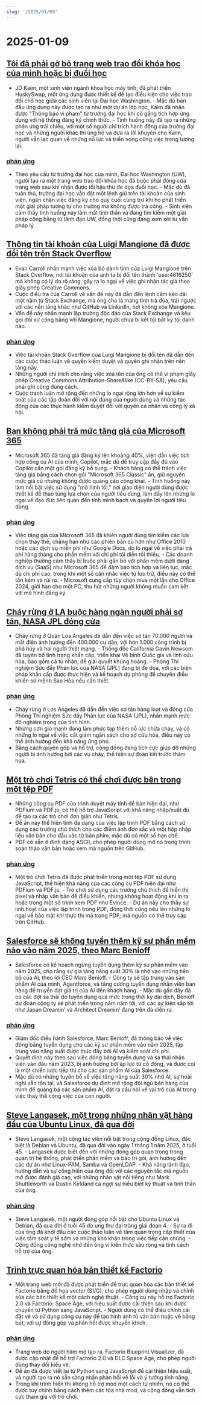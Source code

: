 ```yaml
---
slug: '/2025/01/09'
---
```


# 2025-01-09

## [Tôi đã phải gỡ bỏ trang web trao đổi khóa học của mình hoặc bị đuổi học](https://www.linkedin.com/posts/jdkaim_github-jdkaimhuskyswap-huskyswap-project-activity-7282609173316415488-1jdb)

- JD Kaim, một sinh viên ngành khoa học máy tính, đã phát triển HuskySwap, một ứng dụng được thiết kế để tạo điều kiện cho việc trao đổi chỗ học giữa các sinh viên tại Đại học Washington. - Mặc dù ban đầu ứng dụng này được tạo ra như một dự án lớp học, Kaim đã nhận được "Thông báo vi phạm" từ trường đại học khi cố gắng tích hợp ứng dụng với hệ thống đăng ký chính thức. - Tình huống này đã tạo ra những phản ứng trái chiều, với một số người chỉ trích hành động của trường đại học và những người khác thì ủng hộ và đưa ra lời khuyên cho Kaim, người vẫn lạc quan về những nỗ lực và triển vọng công việc trong tương lai.

### [phản ứng](https://news.ycombinator.com/item?id=42638626)

- Theo yêu cầu từ trường đại học của mình, Đại học Washington (UW), người tạo ra một trang web trao đổi khóa học đã buộc phải đóng cửa trang web sau khi nhận được tối hậu thư đe dọa đuổi học. - Mặc dù đã tuân thủ, trường đại học vẫn đặt một lệnh giữ trên tài khoản của sinh viên, ngăn chặn việc đăng ký cho quý cuối cùng trừ khi họ phát triển một giải pháp tương tự cho trường mà không được trả công. - Sinh viên cảm thấy tình huống này làm mất tinh thần và đang tìm kiếm một giải pháp công bằng từ lãnh đạo UW, đồng thời cũng đang xem xét tư vấn pháp lý.

## [Thông tin tài khoản của Luigi Mangione đã được đổi tên trên Stack Overflow](https://substack.evancarroll.com/p/the-erasure-of-luigi-mangione)

- Evan Carroll nhấn mạnh việc xóa bỏ danh tính của Luigi Mangione trên Stack Overflow, nơi tài khoản của anh ta bị đổi tên thành 'user4616250' mà không có lý do rõ ràng, gây ra lo ngại về việc ghi nhận tác giả theo giấy phép Creative Commons.
- Cuộc điều tra của Carroll về vấn đề này đã dẫn đến lệnh cấm kéo dài một năm từ Stack Exchange, mà ông cho là mang tính trả đũa, trái ngược với các nền tảng khác như GitHub và LinkedIn, nơi không xóa Mangione.
- Vấn đề này nhấn mạnh lập trường độc đáo của Stack Exchange và kêu gọi đối xử công bằng với Mangione, người chưa bị kết tội bất kỳ tội danh nào.

### [phản ứng](https://news.ycombinator.com/item?id=42642089)

- Việc tài khoản Stack Overflow của Luigi Mangione bị đổi tên đã dẫn đến các cuộc thảo luận về quyền kiểm duyệt và quyền ghi nhận trên nền tảng này.
- Những người chỉ trích cho rằng việc xóa tên của ông có thể vi phạm giấy phép Creative Commons Attribution-ShareAlike (CC-BY-SA), yêu cầu phải ghi công đúng cách.
- Cuộc tranh luận mở rộng đến những lo ngại rộng lớn hơn về sự kiểm soát của các tập đoàn đối với nội dung của người dùng và những tác động của các thực hành kiểm duyệt đối với quyền cá nhân và công lý xã hội.

## [Bạn không phải trả mức tăng giá của Microsoft 365](https://www.consumer.org.nz/articles/you-don-t-have-to-pay-the-microsoft-365-price-increase)

- Microsoft 365 đã tăng giá đăng ký lên khoảng 40%, viện dẫn việc tích hợp công cụ AI của mình, Copilot, mặc dù để truy cập đầy đủ vào Copilot cần một gói đăng ký bổ sung. - Khách hàng có thể tránh việc tăng giá bằng cách chọn gói "Microsoft 365 Classic" ẩn, giữ nguyên mức giá cũ nhưng không được quảng cáo công khai. - Tình huống này làm nổi bật việc sử dụng "mô hình tối," nơi giao diện người dùng được thiết kế để thao túng lựa chọn của người tiêu dùng, làm dấy lên những lo ngại về đạo đức liên quan đến tính minh bạch và quyền lợi người tiêu dùng.

### [phản ứng](https://news.ycombinator.com/item?id=42640180)

- Việc tăng giá của Microsoft 365 đã khiến người dùng tìm kiếm các lựa chọn thay thế, chẳng hạn như các phiên bản cũ hơn như Office 2010 hoặc các dịch vụ miễn phí như Google Docs, do lo ngại về việc phải trả phí hàng tháng cho phần mềm với chi phí tái diễn tối thiểu. - Các doanh nghiệp thường cảm thấy bị buộc phải gắn bó với phần mềm dưới dạng dịch vụ (SaaS) như Microsoft 365 để đảm bảo tích hợp và liên tục, mặc dù chi phí cao, trong khi một số cân nhắc việc tự lưu trữ, điều này có thể tốn kém và rủi ro. - Microsoft cung cấp tùy chọn mua một lần cho Office 2024, giới hạn cho một PC, thu hút những người không muốn cam kết với mô hình đăng ký.

## [Cháy rừng ở LA buộc hàng ngàn người phải sơ tán, NASA JPL đóng cửa](https://www.theregister.com/2025/01/08/los_angeles_fires_jpl/)

- Cháy rừng ở Quận Los Angeles đã dẫn đến việc sơ tán 70.000 người và mất điện ảnh hưởng đến 400.000 cư dân, với hơn 1.000 công trình bị phá hủy và hai người thiệt mạng. - Thống đốc California Gavin Newsom đã tuyên bố tình trạng khẩn cấp, triển khai Vệ binh Quốc gia và lính cứu hỏa, bao gồm cả tù nhân, để giải quyết khủng hoảng. - Phòng Thí nghiệm Sức đẩy Phản lực của NASA (JPL) đang bị đe dọa, với các biện pháp khẩn cấp được thực hiện và kế hoạch dự phòng để chuyển điều khiển sứ mệnh Sao Hỏa nếu cần thiết.

### [phản ứng](https://news.ycombinator.com/item?id=42638735)

- Cháy rừng ở Los Angeles đã dẫn đến việc sơ tán hàng loạt và đóng cửa Phòng Thí nghiệm Sức đẩy Phản lực của NASA (JPL), nhấn mạnh mức độ nghiêm trọng của tình hình.
- Những cơn gió mạnh đang làm phức tạp thêm nỗ lực chữa cháy, và có những lo ngại về việc cắt giảm ngân sách cho sở cứu hỏa, điều này có thể ảnh hưởng đến khả năng ứng phó.
- Bằng cách quyên góp và hỗ trợ, cộng đồng đang tích cực giúp đỡ những người bị ảnh hưởng bởi các vụ cháy, thể hiện sự đoàn kết trước thảm họa.

## [Một trò chơi Tetris có thể chơi được bên trong một tệp PDF](https://th0mas.nl/downloads/pdftris.pdf)

- Những công cụ PDF của trình duyệt máy tính để bàn hiện đại, như PDFium và PDF.js, có thể hỗ trợ JavaScript với khả năng nhập/xuất đủ để tạo ra các trò chơi đơn giản như Tetris.
- Đề án này thể hiện tính đa dạng của việc lập trình PDF bằng cách sử dụng các trường chú thích cho các điểm ảnh đơn sắc và một hộp nhập liệu văn bản cho đầu vào từ bàn phím, mặc dù có một số hạn chế.
- PDF có sẵn ở định dạng ASCII, cho phép người dùng mở nó trong trình soạn thảo văn bản hoặc xem mã nguồn trên GitHub.

### [phản ứng](https://news.ycombinator.com/item?id=42645218)

- Một trò chơi Tetris đã được phát triển trong một tệp PDF sử dụng JavaScript, thể hiện khả năng của các công cụ PDF hiện đại như PDFium và PDF.js. - Trò chơi sử dụng các trường chú thích để hiển thị pixel và nhập văn bản để điều khiển, nhưng không hoạt động khi in ra hoặc trong một số trình xem PDF như Evince. - Dự án này cho thấy sự linh hoạt của việc lập trình trong PDF, đồng thời cũng nêu lên những lo ngại về bảo mật khi thực thi mã trong PDF; mã nguồn có thể truy cập trên GitHub.

## [Salesforce sẽ không tuyển thêm kỹ sư phần mềm nào vào năm 2025, theo Marc Benioff](https://www.salesforceben.com/salesforce-will-hire-no-more-software-engineers-in-2025-says-marc-benioff/)

- Salesforce có kế hoạch ngừng tuyển dụng thêm kỹ sư phần mềm vào năm 2025, cho rằng sự gia tăng năng suất 30% là nhờ vào những tiến bộ của AI, theo lời CEO Marc Benioff. - Công ty sẽ tập trung vào sản phẩm AI của mình, Agentforce, và tăng cường tuyển dụng nhân viên bán hàng để truyền đạt giá trị của AI đến khách hàng. - Mặc dù gần đây đã có các đợt sa thải do tuyển dụng quá mức trong thời kỳ đại dịch, Benioff dự đoán công ty sẽ phát triển trong năm năm tới, với các sự kiện sắp tới như Japan Dreamin’ và Architect Dreamin’ đang trên đà diễn ra.

### [phản ứng](https://news.ycombinator.com/item?id=42639417)

- Giám đốc điều hành Salesforce, Marc Benioff, đã thông báo về việc đóng băng tuyển dụng cho các kỹ sư phần mềm vào năm 2025, tập trung vào năng suất được thúc đẩy bởi AI và kiểm soát chi phí.
- Quyết định này theo sau việc đóng băng tuyển dụng và sa thải nhân viên vào đầu năm 2023, bị ảnh hưởng bởi áp lực từ cổ đông, và được coi là một chiến lược tiếp thị cho các sản phẩm AI của Salesforce.
- Mặc dù có những tuyên bố về việc tăng năng suất 30% nhờ AI, sự hoài nghi vẫn tồn tại, và Salesforce dự định mở rộng đội ngũ bán hàng của mình để quảng bá các sản phẩm AI, đặt ra câu hỏi về vai trò của AI trong việc thay thế công việc của con người.

## [Steve Langasek, một trong những nhân vật hàng đầu của Ubuntu Linux, đã qua đời](https://thenewstack.io/steve-langasek-one-of-ubuntu-linuxs-leading-lights-has-died/)

- Steve Langasek, một cộng tác viên nổi bật trong cộng đồng Linux, đặc biệt là Debian và Ubuntu, đã qua đời vào ngày 1 tháng 1 năm 2025, ở tuổi 45. - Langasek được biết đến với những đóng góp quan trọng trong quản trị hệ thống, phát triển phần mềm và bảo trì gói, ảnh hưởng đến các dự án như Linux-PAM, Samba và OpenLDAP. - Khả năng lãnh đạo, hướng dẫn và sự cống hiến của ông đối với các nguyên tắc mã nguồn mở được đánh giá cao, với những nhân vật nổi tiếng như Mark Shuttleworth và Dustin Kirkland ca ngợi sự hiểu biết kỹ thuật và tinh thần của ông.

### [phản ứng](https://news.ycombinator.com/item?id=42639563)

- Steve Langasek, một người đóng góp nổi bật cho Ubuntu Linux và Debian, đã qua đời ở tuổi 45 do ung thư đại tràng giai đoạn 4. - Sự ra đi của ông đã khởi đầu các cuộc thảo luận về tầm quan trọng cấp thiết của việc tầm soát y tế sớm và những khó khăn trong việc tiếp cận chúng. - Cộng đồng công nghệ nhớ đến ông vì kiến thức sâu rộng và tính cách hỗ trợ của ông.

## [Trình trực quan hóa bản thiết kế Factorio](https://github.com/piebro/factorio-blueprint-visualizer)

- Một trang web mới đã được phát triển để trực quan hóa các bản thiết kế Factorio bằng đồ họa vector (SVG), cho phép người dùng nhập và chỉnh sửa các bản thiết kế một cách nghệ thuật. - Công cụ này hỗ trợ Factorio 2.0 và Factorio: Space Age, với hiệu suất được cải thiện sau khi được chuyển từ Python sang JavaScript. - Người dùng có thể điều chỉnh cài đặt vẽ và sử dụng công cụ này để tạo hình ảnh từ văn bản hoặc vẽ bằng bút, với sự đóng góp và phản hồi được khuyến khích.

### [phản ứng](https://news.ycombinator.com/item?id=42644168)

- Trang web do người hâm mộ tạo ra, Factorio Blueprint Visualizer, đã được cập nhật để hỗ trợ Factorio 2.0 và DLC Space Age, cho phép người dùng thay đổi kiểu vẽ.
- Đề án đã được viết lại từ Python sang JavaScript để cải thiện hiệu suất, và người tạo ra nó sẵn sàng nhận phản hồi về lỗi và ý tưởng tính năng.
- Trong khi trình hiển thị không hỗ trợ mod một cách tự nhiên, nó có thể được tùy chỉnh bằng cách thêm các tòa nhà mod, và cộng đồng vẫn tích cực tham gia với trò chơi.

<head>
  <meta property="og:title" content="Tôi đã phải gỡ bỏ trang web trao đổi khóa học của mình hoặc bị đuổi học" />
  <meta property="og:type" content="website" />
  <meta property="og:image" content="https://og.cho.sh/api/og/?title=T%C3%B4i%20%C4%91%C3%A3%20ph%E1%BA%A3i%20g%E1%BB%A1%20b%E1%BB%8F%20trang%20web%20trao%20%C4%91%E1%BB%95i%20kh%C3%B3a%20h%E1%BB%8Dc%20c%E1%BB%A7a%20m%C3%ACnh%20ho%E1%BA%B7c%20b%E1%BB%8B%20%C4%91u%E1%BB%95i%20h%E1%BB%8Dc&subheading=Th%E1%BB%A9%20N%C4%83m%2C%209%20th%C3%A1ng%201%2C%202025%3A%20T%C3%B3m%20t%E1%BA%AFt%20tin%20t%E1%BB%A9c%20v%E1%BB%81%20hacker" />
</head>
